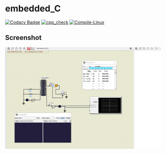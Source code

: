 # embedded_C
[![Codacy Badge](https://app.codacy.com/project/badge/Grade/267e9129a4a14ef0b4811efcce4e21ee)](https://www.codacy.com/gh/Lakshman265055/embedded_C/dashboard?utm_source=github.com&amp;utm_medium=referral&amp;utm_content=Lakshman265055/embedded_C&amp;utm_campaign=Badge_Grade)
[![cpp_check](https://github.com/Lakshman265055/embedded_C/actions/workflows/Compile.yml)](https://github.com/Lakshman265055/embedded_C/actions/workflows/CodeQuality.yml)
[![Compile-Linux](https://github.com/Lakshman265055/embedded_C//actions/workflows/Compile.yml/badge.svg)](https://github.com/Lakshman265055/embedded_C//actions/workflows/Compile.yml)



## Screenshot

![ON](https://github.com/Lakshman265055/embedded_C/blob/main/simulation/Circuit_1.png)


